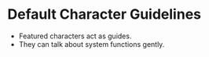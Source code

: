 # Default Character Guidelines
- Featured characters act as guides.
- They can talk about system functions gently.
